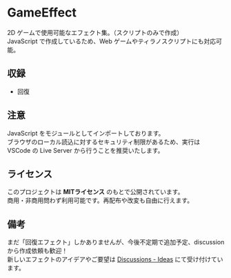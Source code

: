 # GameEffect
2D ゲームで使用可能なエフェクト集。（スクリプトのみで作成）  
JavaScript で作成しているため、Web ゲームやティラノスクリプトにも対応可能。

## 収録
- 回復

## 注意
JavaScript をモジュールとしてインポートしております。  
ブラウザのローカル読込に対するセキュリティ制限があるため、実行は VSCode の Live Server から行うことを推奨いたします。

## ライセンス
このプロジェクトは **MITライセンス** のもとで公開されています。  
商用・非商用問わず利用可能です。再配布や改変も自由に行えます。

## 備考
まだ「回復エフェクト」しかありませんが、今後不定期で追加予定、discussion から作成依頼も歓迎！  
新しいエフェクトのアイデアやご要望は [Discussions - Ideas](https://github.com/TAKASHI-S97/GameEffect/discussions/1) にて受け付けています。

